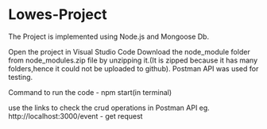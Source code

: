 # Lowes-Project

The Project is implemented using Node.js and Mongoose Db. 

Open the project in Visual Studio Code
Download the node_module folder from node_modules.zip file by unzipping it.(It is zipped because it has many folders,hence it could not be uploaded to github).
Postman API was used for testing.

Command to run the code - npm start(in terminal)

use the links to check the crud operations in Postman API
eg. http://localhost:3000/event - get request
